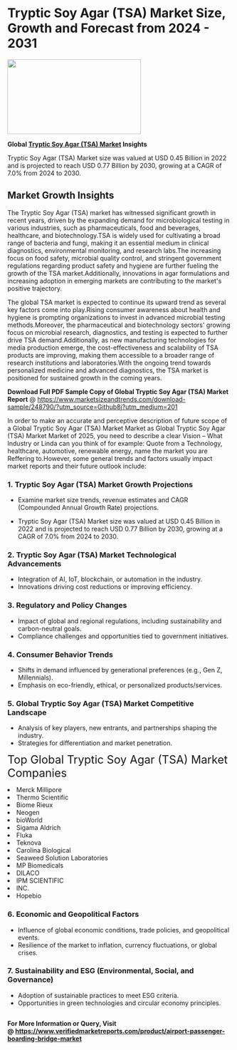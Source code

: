 <H1>Tryptic Soy Agar (TSA) Market Size, Growth and Forecast from 2024 - 2031</H1><img class="aligncenter size-medium wp-image-584254" src="https://thirdeyenews.in/wp-content/uploads/2024/09/Global-Market-Research-300x168.jpeg" alt="" width="300" height="168" /><p><strong>Global&nbsp;<a href="https://www.marketsizeandtrends.com/download-sample/248790/?utm_source=Github8j?utm_medium=201">Tryptic Soy Agar (TSA) Market</a> Insights</strong></p><p>Tryptic Soy Agar (TSA) Market size was valued at USD 0.45 Billion in 2022 and is projected to reach USD 0.77 Billion by 2030, growing at a CAGR of 7.0% from 2024 to 2030.</p><p><h2>Market Growth Insights</h2> <p>The Tryptic Soy Agar (TSA) market has witnessed significant growth in recent years, driven by the expanding demand for microbiological testing in various industries, such as pharmaceuticals, food and beverages, healthcare, and biotechnology.TSA is widely used for cultivating a broad range of bacteria and fungi, making it an essential medium in clinical diagnostics, environmental monitoring, and research labs.The increasing focus on food safety, microbial quality control, and stringent government regulations regarding product safety and hygiene are further fueling the growth of the TSA market.Additionally, innovations in agar formulations and increasing adoption in emerging markets are contributing to the market's positive trajectory.</p> <p>The global TSA market is expected to continue its upward trend as several key factors come into play.Rising consumer awareness about health and hygiene is prompting organizations to invest in advanced microbial testing methods.Moreover, the pharmaceutical and biotechnology sectors' growing focus on microbial research, diagnostics, and testing is expected to further drive TSA demand.Additionally, as new manufacturing technologies for media production emerge, the cost-effectiveness and scalability of TSA products are improving, making them accessible to a broader range of research institutions and laboratories.With the ongoing trend towards personalized medicine and advanced diagnostics, the TSA market is positioned for sustained growth in the coming years.</p> <p><span class=""><strong>Download Full PDF Sample Copy of Global Tryptic Soy Agar (TSA) Market Report</strong> @ <a href="https://www.marketsizeandtrends.com/download-sample/248790/?utm_source=Github8j?utm_medium=201" target="_blank">https://www.marketsizeandtrends.com/download-sample/248790/?utm_source=Github8j?utm_medium=201</a></span></p><p>In order to make an accurate and perceptive description of future scope of a Global&nbsp;Tryptic Soy Agar (TSA) Market Market as Global&nbsp;Tryptic Soy Agar (TSA) Market Market of 2025, you need to describe a clear Vision &ndash; What Industry or Linda can you think of for example: Quote from a Technology, healthcare, automotive, renewable energy, name the market you are Reffering to.However, some general trends and factors usually impact market reports and their future outlook include:</p><h3>1.&nbsp;<strong>Tryptic Soy Agar (TSA) Market Growth Projections</strong></h3><ul><li>Examine market size trends, revenue estimates and CAGR (Compounded Annual Growth Rate) projections.</li><li><p>Tryptic Soy Agar (TSA) Market size was valued at USD 0.45 Billion in 2022 and is projected to reach USD 0.77 Billion by 2030, growing at a CAGR of 7.0% from 2024 to 2030.</p></li></ul><h3>2.&nbsp;<strong>Tryptic Soy Agar (TSA) Market Technological Advancements</strong></h3><ul><li>Integration of AI, IoT, blockchain, or automation in the industry.</li><li>Innovations driving cost reductions or improving efficiency.</li></ul><h3>3.&nbsp;<strong>Regulatory and Policy Changes</strong></h3><ul><li>Impact of global and regional regulations, including sustainability and carbon-neutral goals.</li><li>Compliance challenges and opportunities tied to government initiatives.</li></ul><h3>4.&nbsp;<strong>Consumer Behavior Trends</strong></h3><ul><li>Shifts in demand influenced by generational preferences (e.g., Gen Z, Millennials).</li><li>Emphasis on eco-friendly, ethical, or personalized products/services.</li></ul><h3>5.&nbsp;<strong>Global Tryptic Soy Agar (TSA) Market Competitive Landscape</strong></h3><ul><li>Analysis of key players, new entrants, and partnerships shaping the industry.</li><li>Strategies for differentiation and market penetration.</li></ul><p data-pm-slice="1 1 []"><span style="color: inherit; font-family: inherit; font-size: 25px;">Top Global Tryptic Soy Agar (TSA) Market Companies</span></p><div class="" data-test-id=""><p><li>Merck Millipore</li><li> Thermo Scientific</li><li> Biome Rieux</li><li> Neogen</li><li> bioWorld</li><li> Sigama Aldrich</li><li> Fluka</li><li> Teknova</li><li> Carolina Biological</li><li> Seaweed Solution Laboratories</li><li> MP Biomedicals</li><li> DILACO</li><li> IPM SCIENTIFIC</li><li>INC.</li><li> Hopebio</li></p></div><h3>6.&nbsp;<strong>Economic and Geopolitical Factors</strong></h3><ul><li>Influence of global economic conditions, trade policies, and geopolitical events.</li><li>Resilience of the market to inflation, currency fluctuations, or global crises.</li></ul><h3>7.&nbsp;<strong>Sustainability and ESG (Environmental, Social, and Governance)</strong></h3><ul><li>Adoption of sustainable practices to meet ESG criteria.</li><li>Opportunities in green technologies and circular economy principles.</li></ul><h2><strong style="font-size: 14px;">For More Information or Query, Visit @&nbsp;</strong><a style="background-color: #ffffff; font-size: 14px;" href="https://www.marketsizeandtrends.com/report/tryptic-soy-agar-tsa-market/" target="_blank">https://www.verifiedmarketreports.com/product/airport-passenger-boarding-bridge-market</a></h2>